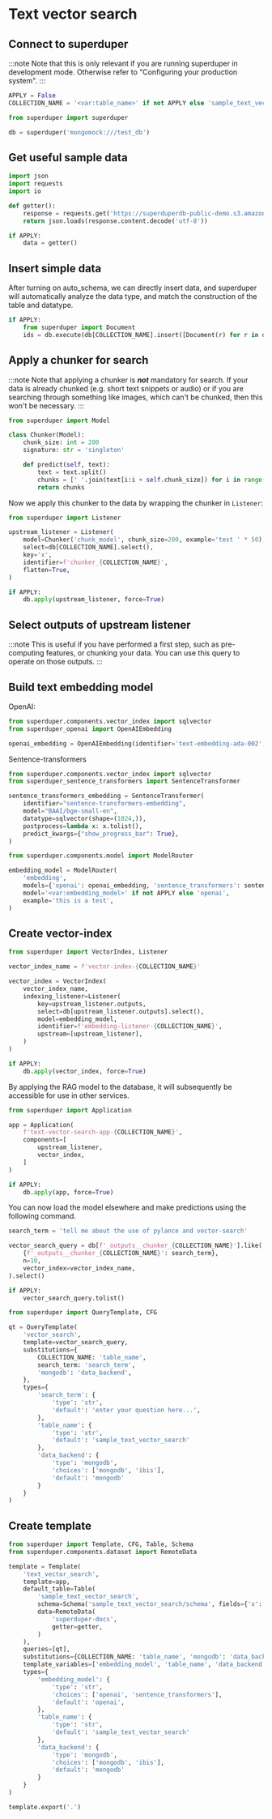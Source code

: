 # Text vector search

<!-- TABS -->
## Connect to superduper

:::note
Note that this is only relevant if you are running superduper in development mode.
Otherwise refer to "Configuring your production system".
:::


```python
APPLY = False
COLLECTION_NAME = '<var:table_name>' if not APPLY else 'sample_text_vector_search'
```


```python
from superduper import superduper

db = superduper('mongomock:///test_db')
```

<!-- TABS -->
## Get useful sample data


```python
import json
import requests
import io

def getter():
    response = requests.get('https://superduperdb-public-demo.s3.amazonaws.com/text.json')
    return json.loads(response.content.decode('utf-8'))
```


```python
if APPLY:
    data = getter()
```

<!-- TABS -->
## Insert simple data

After turning on auto_schema, we can directly insert data, and superduper will automatically analyze the data type, and match the construction of the table and datatype.


```python
if APPLY:
    from superduper import Document
    ids = db.execute(db[COLLECTION_NAME].insert([Document(r) for r in data]))
```

## Apply a chunker for search

:::note
Note that applying a chunker is ***not*** mandatory for search.
If your data is already chunked (e.g. short text snippets or audio) or if you
are searching through something like images, which can't be chunked, then this
won't be necessary.
:::


```python
from superduper import Model

class Chunker(Model):
    chunk_size: int = 200
    signature: str = 'singleton'

    def predict(self, text):
        text = text.split()
        chunks = [' '.join(text[i:i + self.chunk_size]) for i in range(0, len(text), self.chunk_size)]
        return chunks
```

Now we apply this chunker to the data by wrapping the chunker in `Listener`:


```python
from superduper import Listener

upstream_listener = Listener(
    model=Chunker('chunk_model', chunk_size=200, example='test ' * 50),
    select=db[COLLECTION_NAME].select(),
    key='x',
    identifier=f'chunker_{COLLECTION_NAME}',
    flatten=True,
)
```


```python
if APPLY:
    db.apply(upstream_listener, force=True)
```

## Select outputs of upstream listener

:::note
This is useful if you have performed a first step, such as pre-computing 
features, or chunking your data. You can use this query to 
operate on those outputs.
:::

<!-- TABS -->
## Build text embedding model

OpenAI:


```python
from superduper.components.vector_index import sqlvector
from superduper_openai import OpenAIEmbedding

openai_embedding = OpenAIEmbedding(identifier='text-embedding-ada-002', datatype=sqlvector(shape=(1536,)))
```

Sentence-transformers


```python
from superduper.components.vector_index import sqlvector
from superduper_sentence_transformers import SentenceTransformer

sentence_transformers_embedding = SentenceTransformer(
    identifier="sentence-transformers-embedding",
    model="BAAI/bge-small-en",
    datatype=sqlvector(shape=(1024,)),
    postprocess=lambda x: x.tolist(),
    predict_kwargs={"show_progress_bar": True},
)
```


```python
from superduper.components.model import ModelRouter

embedding_model = ModelRouter(
    'embedding',
    models={'openai': openai_embedding, 'sentence_transformers': sentence_transformers_embedding},
    model='<var:embedding_model>' if not APPLY else 'openai',
    example='this is a test',
)
```

## Create vector-index


```python
from superduper import VectorIndex, Listener

vector_index_name = f'vector-index-{COLLECTION_NAME}'

vector_index = VectorIndex(
    vector_index_name,
    indexing_listener=Listener(
        key=upstream_listener.outputs,
        select=db[upstream_listener.outputs].select(),
        model=embedding_model,
        identifier=f'embedding-listener-{COLLECTION_NAME}',
        upstream=[upstream_listener],
    )
)
```


```python
if APPLY:
    db.apply(vector_index, force=True)
```

By applying the RAG model to the database, it will subsequently be accessible for use in other services.


```python
from superduper import Application

app = Application(
    f'text-vector-search-app-{COLLECTION_NAME}',
    components=[
        upstream_listener,
        vector_index,
    ]
)
```


```python
if APPLY:
    db.apply(app, force=True)
```

You can now load the model elsewhere and make predictions using the following command.


```python
search_term = 'tell me about the use of pylance and vector-search'

vector_search_query = db[f'_outputs__chunker_{COLLECTION_NAME}'].like(
    {f'_outputs__chunker_{COLLECTION_NAME}': search_term},
    n=10,
    vector_index=vector_index_name,
).select()
```


```python
if APPLY:
    vector_search_query.tolist()
```


```python
from superduper import QueryTemplate, CFG

qt = QueryTemplate(
    'vector_search',
    template=vector_search_query,
    substitutions={
        COLLECTION_NAME: 'table_name',
        search_term: 'search_term',
        'mongodb': 'data_backend',
    },
    types={
        'search_term': {
            'type': 'str',
            'default': 'enter your question here...',
        },
        'table_name': {
            'type': 'str',
            'default': 'sample_text_vector_search'
        },
        'data_backend': {
            'type': 'mongodb',
            'choices': ['mongodb', 'ibis'],
            'default': 'mongodb'
        }
    }
)
```

## Create template


```python
from superduper import Template, CFG, Table, Schema
from superduper.components.dataset import RemoteData

template = Template(
    'text_vector_search',
    template=app,
    default_table=Table(
        'sample_text_vector_search',
        schema=Schema('sample_text_vector_search/schema', fields={'x': 'str'}),
        data=RemoteData(
            'superduper-docs',
            getter=getter,
        )
    ),
    queries=[qt],
    substitutions={COLLECTION_NAME: 'table_name', 'mongodb': 'data_backend'},
    template_variables=['embedding_model', 'table_name', 'data_backend'],
    types={
        'embedding_model': {
            'type': 'str',
            'choices': ['openai', 'sentence_transformers'],
            'default': 'openai',
        },
        'table_name': {
            'type': 'str',
            'default': 'sample_text_vector_search'
        },
        'data_backend': {
            'type': 'mongodb',
            'choices': ['mongodb', 'ibis'],
            'default': 'mongodb'
        }
    }
)
```


```python
template.export('.')
```
